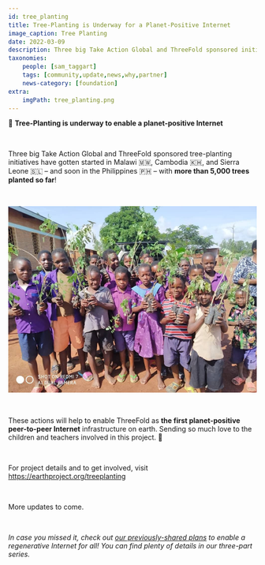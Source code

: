 ```yaml
---
id: tree_planting
title: Tree-Planting is Underway for a Planet-Positive Internet
image_caption: Tree Planting
date: 2022-03-09
description: Three big Take Action Global and ThreeFold sponsored initiatives across three countries have resulted in 5,000 trees planted so far!
taxonomies:
    people: [sam_taggart]
    tags: [community,update,news,why,partner]
    news-category: [foundation]
extra:
    imgPath: tree_planting.png
---
```


🌳 **Tree-Planting is underway to enable a planet-positive Internet**

<br/>

Three big Take Action Global and ThreeFold sponsored tree-planting initiatives have gotten started in Malawi 🇲🇼, Cambodia 🇰🇭, and Sierra Leone 🇸🇱 – and soon in the Philippines 🇵🇭 – with **more than 5,000 trees planted so far**!

<br/>

![Students](./students_trees.jpeg)

<br/>

These actions will help to enable ThreeFold as **the first planet-positive peer-to-peer Internet** infrastructure on earth. Sending so much love to the children and teachers involved in this project. 💚

<br/>

For project details and to get involved, visit https://earthproject.org/treeplanting

<br/>

More updates to come.

<br/>

*In case you missed it, check out [our previously-shared plans](https://forum.threefold.io/t/threefold-on-track-to-be-planet-positive/2097) to enable a regenerative Internet for all! You can find plenty of details in our three-part series.*